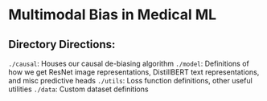 # Multimodal Bias in Medical ML

## Directory Directions:
`./causal`: Houses our causal de-biasing algorithm
`./model`: Definitions of how we get ResNet image representations, DistillBERT text representations, and misc predictive heads
`./utils`: Loss function definitions, other useful utilities
`./data`: Custom dataset definitions
